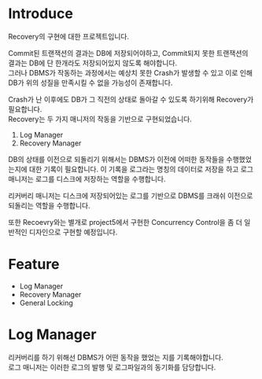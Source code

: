 Introduce
=========
Recovery의 구현에 대한 프로젝트입니다.   
   
Commit된 트랜잭션의 결과는 DB에 저장되어야하고, Commit되지 못한 트랜잭션의 결과는 DB에 단 한개라도 저장되어있지 않도록 해야합니다.   
그러나 DBMS가 작동하는 과정에서는 예상치 못한 Crash가 발생할 수 있고 이로 인해 DB가 위의 성질을 만족시킬 수 없을 가능성이 존재합니다.   
   
Crash가 난 이후에도 DB가 그 직전의 상태로 돌아갈 수 있도록 하기위해 Recovery가 필요합니다.   
Recovery는 두 가지 매니저의 작동을 기반으로 구현되었습니다.
   
1. Log Manager   
2. Recovery Manager   
   
DB의 상태를 이전으로 되돌리기 위해서는 DBMS가 이전에 어떠한 동작들을 수행했었는지에 대한 기록이 필요합니다. 이 기록을 로그라는 명칭의 데이터로 저장을 하고 로그 매니저는 로그를 디스크에 저장하는 역할을 수행합니다.   
   
리커버리 매니저는 디스크에 저장되어있는 로그를 기반으로 DBMS를 크래쉬 이전으로 되돌리는 역할을 수행합니다.   
   
또한 Recoevry와는 별개로 project5에서 구현한 Concurrency Control을 좀 더 일반적인 디자인으로 구현할 예정입니다.   
   
Feature
=======
* Log Manager
* Recovery Manager
* General Locking
   
Log Manager
============
리커버리를 하기 위해선 DBMS가 어떤 동작을 했었는 지를 기록해야합니다.     
로그 매니저는 이러한 로그의 발행 및 로그파일과의 동기화를 담당합니다.      
   

